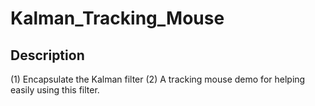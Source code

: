 Kalman_Tracking_Mouse
=====================

## Description

(1) Encapsulate the Kalman filter
(2) A tracking mouse demo for helping easily using this filter.
